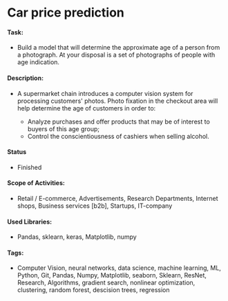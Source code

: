 # Car price prediction

#### Task: 
- Build a model that will determine the approximate age of a person from a photograph. At your disposal is a set of photographs of people with age indication.

#### Description:
- A supermarket chain introduces a computer vision system for processing customers' photos. Photo fixation in the checkout area will help determine the age of customers in order to:

	- Analyze purchases and offer products that may be of interest to buyers of this age group;
	- Control the conscientiousness of cashiers when selling alcohol.
#### Status
- Finished

#### Scope of Activities: 
- Retail / E-commerce, Advertisements, Research Departments, Internet shops, Business services [b2b], Startups, IT-company

#### Used Libraries:
- Pandas, sklearn, keras, Matplotlib, numpy

#### Tags:
- Computer Vision, neural networks, data science, machine learning, ML, Python, Git, Pandas, Numpy, Matplotlib, seaborn, Sklearn, ResNet, Research, Algorithms, gradient search, nonlinear optimization, clustering, random forest, descision trees, regression

